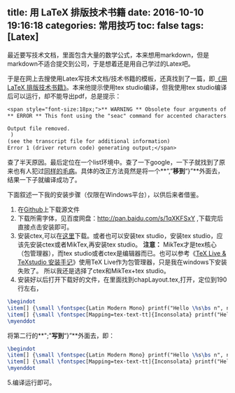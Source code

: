 title: 用 LaTeX 排版技术书籍
date: 2016-10-10 19:16:18
categories: 常用技巧
toc: false
tags: [Latex]
---
最近要写技术文档，里面包含大量的数学公式，本来想用markdown，但是
markdown不适合提交到公司，于是想着还是用自己学过的Latex吧。

于是在网上去搜使用Latex写技术文档/技术书籍的模板，还真找到了一篇，即[《用 LaTeX 排版技术书籍》][1]。本来他提示使用tex studio编译，但我使用tex studio编译后可以运行，却不能导出pdf，总是提示：
```tex 
<span style="font-size:18px;">** WARNING ** Obsolete four arguments of "endchar" will be used for Type 1 "seac" operator.
** ERROR ** This font using the "seac" command for accented characters...

Output file removed.
 )
(see the transcript file for additional information)
Error 1 (driver return code) generating output;</span>
```
查了半天原因。最后定位在一个list环境中。查了一下google，一下子就找到了原来也有人犯过[同样的毛病][2]。具体的改正方法竟然是将一个**“,”**移到**“}”**外面去，结果一下子就编译成功了。
<!--more-->

下面叙述一下我的安装步骤（仅限在Windows平台），以供后来者借鉴。

1. 在[Github][3]上下载源文件
2. 下载所需字体，见百度网盘：http://pan.baidu.com/s/1qXKFSxY ,下载完后直接点击安装即可。
3. 安装ctex,可以在[这里][4]下载。或者也可以安装tex studio，安装tex studio，应该先安装ctex或者MikTex,再安装tex studio。
**注意：** MikTex才是tex核心（包管理器），而tex studio或者ctex是编辑器而已。也可以参考《[TeX Live & TeXstudio 安装手记][5]》使用TeX Live作为包管理器，只是我在windows下安装失败了。
所以我还是选择了ctex和MikTex+tex studio。
4. 安装好以后打开下载好的文件，在里面找到chapLayout.tex,打开，定位到190行左右，
``` tex
\begindot
\item[] {\small \fontspec{Latin Modern Mono} printf("Hello \%s\bs n", name);} [cmtt]
\item[] {\small \fontspec[Mapping=tex-text-tt]{Inconsolata} printf("Hello \%s\bs n", name); }[Inconsolata]
\myenddot
```
将第二行的**";"**写到**“}”**外面去，即：
```tex
\begindot
\item[] {\small \fontspec{Latin Modern Mono} printf("Hello \%s\bs n", name);} [cmtt]
\item[] {\small \fontspec[Mapping=tex-text-tt]{Inconsolata} printf("Hello \%s\bs n", name)}; [Inconsolata]
\myenddot
```
5.编译运行即可。

  [1]: https://github.com/chenshuo/typeset
  [2]: http://www.voidcn.com/blog/u012176591/article/p-1556407.html
  [3]: https://github.com/chenshuo/typeset
  [4]: http://www.ctex.org/HomePage
  [5]: http://www.cnblogs.com/joyeecheung/p/3596255.html
